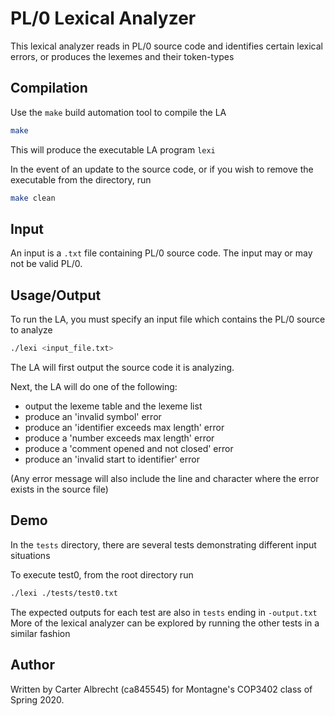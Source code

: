 # PL/0 Lexical Analyzer

This lexical analyzer reads in PL/0 source code and identifies certain lexical errors, or produces the lexemes and their token-types

## Compilation 

Use the `make` build automation tool to compile the LA

```bash
make
```

This will produce the executable LA program `lexi` 

In the event of an update to the source code, or if you wish to remove the executable from the directory, run

```bash
make clean
```

## Input
An input is a `.txt` file containing PL/0 source code. The input may or may not be valid PL/0.

## Usage/Output

To run the LA, you must specify an input file which contains the PL/0 source to analyze

```bash
./lexi <input_file.txt>
```

The LA will first output the source code it is analyzing.  

Next, the LA will do one of the following:  
* output the lexeme table and the lexeme list  
* produce an 'invalid symbol' error  
* produce an 'identifier exceeds max length' error
* produce a 'number exceeds max length' error  
* produce a 'comment opened and not closed' error
* produce an 'invalid start to identifier' error

(Any error message will also include the line and character where the error exists in the source file)

## Demo

In the `tests` directory, there are several tests demonstrating different input situations  

To execute test0, from the root directory run

```bash
./lexi ./tests/test0.txt
```

The expected outputs for each test are also in `tests` ending in `-output.txt`  
More of the lexical analyzer can be explored by running the other tests in a similar fashion

## Author
Written by Carter Albrecht (ca845545) for Montagne's COP3402 class of Spring 2020.